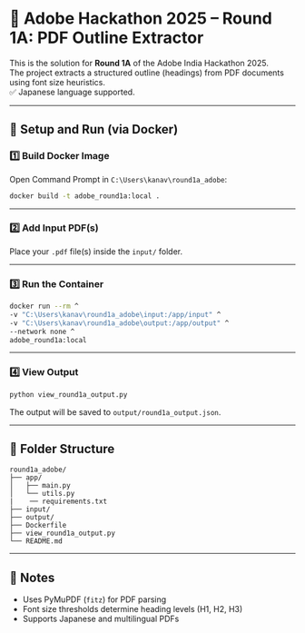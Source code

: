 # 📄 Adobe Hackathon 2025 – Round 1A: PDF Outline Extractor

This is the solution for **Round 1A** of the Adobe India Hackathon 2025.  
The project extracts a structured outline (headings) from PDF documents using font size heuristics.  
✅ Japanese language supported.

---

## 🚀 Setup and Run (via Docker)

### 1️⃣ Build Docker Image

Open Command Prompt in `C:\Users\kanav\round1a_adobe`:

```bash
docker build -t adobe_round1a:local .
```

---

### 2️⃣ Add Input PDF(s)

Place your `.pdf` file(s) inside the `input/` folder.

---

### 3️⃣ Run the Container

```bash
docker run --rm ^
-v "C:\Users\kanav\round1a_adobe\input:/app/input" ^
-v "C:\Users\kanav\round1a_adobe\output:/app/output" ^
--network none ^
adobe_round1a:local
```

---

### 4️⃣ View Output

```bash
python view_round1a_output.py
```

The output will be saved to `output/round1a_output.json`.

---

## 📁 Folder Structure

```
round1a_adobe/
├── app/
│   ├── main.py
│   └── utils.py
|    ── requirements.txt
├── input/
├── output/
├── Dockerfile
├── view_round1a_output.py
└── README.md
```

---

## 📝 Notes

- Uses PyMuPDF (`fitz`) for PDF parsing
- Font size thresholds determine heading levels (H1, H2, H3)
- Supports Japanese and multilingual PDFs